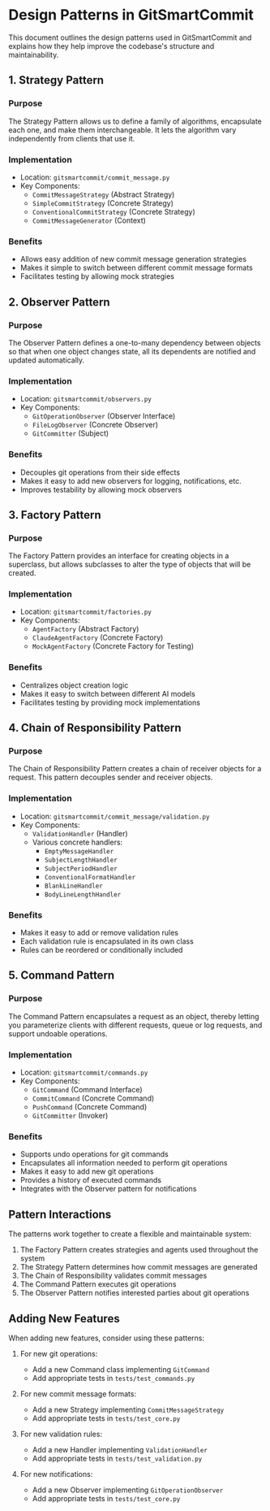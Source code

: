 # Design Patterns in GitSmartCommit

This document outlines the design patterns used in GitSmartCommit and explains how they help improve the codebase's structure and maintainability.

## 1. Strategy Pattern

### Purpose
The Strategy Pattern allows us to define a family of algorithms, encapsulate each one, and make them interchangeable. It lets the algorithm vary independently from clients that use it.

### Implementation
- Location: `gitsmartcommit/commit_message.py`
- Key Components:
  - `CommitMessageStrategy` (Abstract Strategy)
  - `SimpleCommitStrategy` (Concrete Strategy)
  - `ConventionalCommitStrategy` (Concrete Strategy)
  - `CommitMessageGenerator` (Context)

### Benefits
- Allows easy addition of new commit message generation strategies
- Makes it simple to switch between different commit message formats
- Facilitates testing by allowing mock strategies

## 2. Observer Pattern

### Purpose
The Observer Pattern defines a one-to-many dependency between objects so that when one object changes state, all its dependents are notified and updated automatically.

### Implementation
- Location: `gitsmartcommit/observers.py`
- Key Components:
  - `GitOperationObserver` (Observer Interface)
  - `FileLogObserver` (Concrete Observer)
  - `GitCommitter` (Subject)

### Benefits
- Decouples git operations from their side effects
- Makes it easy to add new observers for logging, notifications, etc.
- Improves testability by allowing mock observers

## 3. Factory Pattern

### Purpose
The Factory Pattern provides an interface for creating objects in a superclass, but allows subclasses to alter the type of objects that will be created.

### Implementation
- Location: `gitsmartcommit/factories.py`
- Key Components:
  - `AgentFactory` (Abstract Factory)
  - `ClaudeAgentFactory` (Concrete Factory)
  - `MockAgentFactory` (Concrete Factory for Testing)

### Benefits
- Centralizes object creation logic
- Makes it easy to switch between different AI models
- Facilitates testing by providing mock implementations

## 4. Chain of Responsibility Pattern

### Purpose
The Chain of Responsibility Pattern creates a chain of receiver objects for a request. This pattern decouples sender and receiver objects.

### Implementation
- Location: `gitsmartcommit/commit_message/validation.py`
- Key Components:
  - `ValidationHandler` (Handler)
  - Various concrete handlers:
    - `EmptyMessageHandler`
    - `SubjectLengthHandler`
    - `SubjectPeriodHandler`
    - `ConventionalFormatHandler`
    - `BlankLineHandler`
    - `BodyLineLengthHandler`

### Benefits
- Makes it easy to add or remove validation rules
- Each validation rule is encapsulated in its own class
- Rules can be reordered or conditionally included

## 5. Command Pattern

### Purpose
The Command Pattern encapsulates a request as an object, thereby letting you parameterize clients with different requests, queue or log requests, and support undoable operations.

### Implementation
- Location: `gitsmartcommit/commands.py`
- Key Components:
  - `GitCommand` (Command Interface)
  - `CommitCommand` (Concrete Command)
  - `PushCommand` (Concrete Command)
  - `GitCommitter` (Invoker)

### Benefits
- Supports undo operations for git commands
- Encapsulates all information needed to perform git operations
- Makes it easy to add new git operations
- Provides a history of executed commands
- Integrates with the Observer pattern for notifications

## Pattern Interactions

The patterns work together to create a flexible and maintainable system:

1. The Factory Pattern creates strategies and agents used throughout the system
2. The Strategy Pattern determines how commit messages are generated
3. The Chain of Responsibility validates commit messages
4. The Command Pattern executes git operations
5. The Observer Pattern notifies interested parties about git operations

## Adding New Features

When adding new features, consider using these patterns:

1. For new git operations:
   - Add a new Command class implementing `GitCommand`
   - Add appropriate tests in `tests/test_commands.py`

2. For new commit message formats:
   - Add a new Strategy implementing `CommitMessageStrategy`
   - Add appropriate tests in `tests/test_core.py`

3. For new validation rules:
   - Add a new Handler implementing `ValidationHandler`
   - Add appropriate tests in `tests/test_validation.py`

4. For new notifications:
   - Add a new Observer implementing `GitOperationObserver`
   - Add appropriate tests in `tests/test_core.py` 